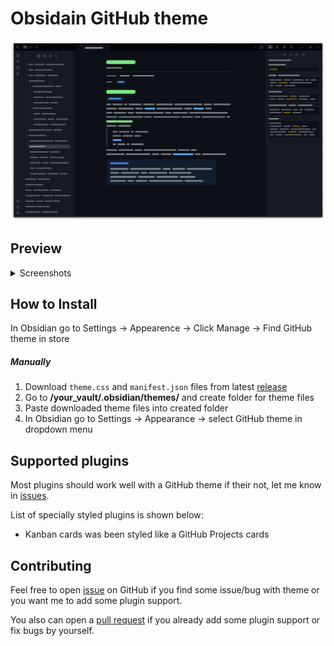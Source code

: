 # Obsidain GitHub theme
![Promo](promo.png)

## Preview
<details><summary>Screenshots</summary>
<p>

![Screenshot-1](/screenshots/note.png)

![Screenshot-2](/screenshots/note-2.png)

![Screenshot-3](/screenshots/command-palette.png)

![Kanban](/screenshots/kanban-plugin.png)

</p>
</details>

## How to Install
In Obsidian go to Settings -> Appearence -> Click Manage -> Find GitHub theme in store

##### Manually
1. Download `theme.css` and `manifest.json` files from latest [release](https://github.com/krios2146/obsidian-github/releases/)
2. Go to **/your_vault/.obsidian/themes/** and create folder for theme files
3. Paste downloaded theme files into created folder
4. In Obsidian go to Settings -> Appearance -> select GitHub theme in dropdown menu

## Supported plugins
Most plugins should work well with a GitHub theme if their not, let me know in [issues](https://github.com/krios2146/obsidian-github/issues). 

List of specially styled plugins is shown below:

 - Kanban cards was been styled like a GitHub Projects cards 


## Contributing
Feel free to open [issue](https://github.com/krios2146/obsidian-github/issues) on GitHub if you find some issue/bug with theme or you want me to add some plugin support. 

You also can open a [pull request](https://github.com/krios2146/obsidian-github/pulls) if you already add some plugin support or fix bugs by yourself.
